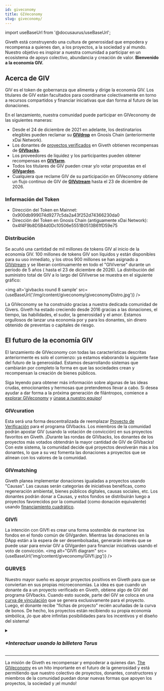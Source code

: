 ```yaml
---
id: giveconomy
title: GIVeconomy
slug: giveconomy/
---
```

import useBaseUrl from '@docusaurus/useBaseUrl';


Giveth está construyendo una cultura de generosidad que empodera y recompensa a quienes dan, a los proyectos, a la sociedad y al mundo. Nuestro objetivo es inspirar a nuestra comunidad a participar en un ecosistema de apoyo colectivo, abundancia y creación de valor. **Bienvenido a la economía GIV.**

## Acerca de GIV

GIV es el token de gobernanza que alimenta y dirige la economía GIV. Los titulares de GIV están facultados para coordinarse colectivamente en torno a recursos compartidos y financiar iniciativas que dan forma al futuro de las donaciones.

En el lanzamiento, nuestra comunidad puede participar en GIVeconomy de las siguientes maneras:
- Desde el 24 de diciembre de 2021 en adelante, los destinatarios elegibles pueden reclamar su [**GIVdrop**](./givdrop) en Gnosis Chain (anteriormente xDai Network).
- Los donantes de [proyectos verificados](https://giveth.io/projects) en Giveth obtienen recompensas de [**GIVbacks**](./givbacks).
- Los proveedores de liquidez y los participantes pueden obtener recompensas en [**GIVfarm**](./givfarm).
- Todos los titulares de GIV pueden crear y/o votar propuestas en el [**GIVgarden**](./givgarden).
- Cualquiera que reclame GIV de su participación en GIVeconomy obtiene un flujo continuo de GIV de [**GIVstream**](./givstream) hasta el 23 de diciembre de 2026.

### Información del Token

- Dirección del Token en Mainnet: 0x900db999074d9277c5da2a43f252d74366230da0
- Dirección del Token en Gnosis Chain (antiguamente xDai Network): 0x4f4F9b8D5B4d0Dc10506e5551B0513B61fD59e75

### Distribución

Se acuñó una cantidad de mil millones de tokens GIV al inicio de la economía GIV. 100 millones de tokens GIV son líquidos y están disponibles para su uso inmediato, y los otros 900 millones se han asignado a [GIVstream](./givstream) y se liberan continuamente en todo el "GIViverse" durante un período de 5 años ( hasta el 23 de diciembre de 2026). La distribución del suministro total de GIV a lo largo del GIViverse se muestra en el siguiente gráfico:

<img alt='givbacks round 8 sample' src={useBaseUrl('/img/content/giveconomy/giveconomyDistro.jpg')} />

La GIVeconomy se ha construido gracias a nuestra dedicada comunidad de Givers. Giveth ha estado creciendo desde 2016 gracias a las donaciones, el tiempo, las habilidades, el sudor, la generosidad y el amor. Estamos orgullosos de lanzar una economía por y para los donantes, sin dinero obtenido de preventas o capitales de riesgo.

## El futuro de la economía GIV

El lanzamiento de GIVeconomy con todas las características descritas anteriormente es solo el comienzo: ya estamos elaborando la siguiente fase del futuro de la generosidad. Estamos desarrollando sistemas que cambiarán por completo la forma en que las sociedades crean y recompensan la creación de bienes públicos.

Siga leyendo para obtener más información sobre algunas de las ideas crudas, emocionantes y hermosas que pretendemos llevar a cabo. Si desea ayudar a dar forma a la próxima generación de filántropos, comience a [explorar GIVeconomy](https://giveth.io/giveconomy) y [únase a nuestro equipo](https://giveth.io/join)!

### **GIVcuration**
Esta será una forma descentralizada de reemplazar [Proyecto de Verificación](/es/dapps/makeTraceableProject) para el programa GIVbacks. Los miembros de la comunidad podrán apostar GIV (usando la votación de convicción) en sus proyectos favoritos en Giveth. ¡Durante las rondas de GIVbacks, los donantes de los proyectos más votados obtendrán la mayor cantidad de GIV de GIVbacks! Con este sistema, la comunidad decide qué proyectos devolverán más a los donantes, lo que a su vez fomenta las donaciones a proyectos que se alinean con los valores de la comunidad.

### **GIVmatching**
Giveth planea implementar donaciones igualadas a proyectos usando "Causas". Las causas serán categorías de iniciativas benéficas, como regeneración ambiental, bienes públicos digitales, causas sociales, etc. Los donantes podrán donar a Causas, y estos fondos se distribuirán luego a proyectos favorecidos por la comunidad (como donación equivalente) usando [financiamiento cuadrático](https://wtfisqf.com/?grant=&grant=&grant=&grant=&match=1000).

### **GIVfi**
La intención con GIVfi es crear una forma sostenible de mantener los fondos en el fondo común de GIVgarden. Mientras las donaciones en la DApp están a la espera de ser desembolsadas, generarán interés que se puede usar para enviar GIV a GIVgarden para financiar iniciativas usando el voto de convicción.
<img alt="GIVfi diagram" src={useBaseUrl('img/content/giveconomy/GIVfi.jpg')} />

### **GURVES**
Nuestro mayor sueño es apoyar proyectos positivos en Giveth para que se conviertan en sus propias microeconomías. La idea es que cuando un donante da a un proyecto verificado en Giveth, obtiene algo de GIV del programa GIVbacks. Cuando esto sucede, parte del GIV se coloca en una [curva de vinculación](https://thegraph.academy/curators/introduction-to-bonding-curves/) que se genera exclusivamente para el proyecto. Luego, el donante recibe "fichas de proyecto" recién acuñadas de la curva de bonos. De hecho, los proyectos están recibiendo su propia economía simbólica, ¡lo que abre infinitas posibilidades para los incentivos y el diseño del sistema!

<details>
  <summary><h3><i>*Interactuar usando la billetera Torus</i></h3></summary>
  <div><p>Para interactuar con [GIVeconomy](https://giveth.io/giveconomy) y otras dApps usando la billetera Torus, deberá conectar su billetera. Para conectarse, haga clic en el ícono "Conectar billetera" en la esquina superior derecha del sitio, luego seleccione Torus y verifique. La billetera Torus permite a los usuarios iniciar sesión con cuentas de muchos servicios web diferentes, así que asegúrese de iniciar sesión con la misma cuenta que utilizó para configurar la billetera.</p>

  <img alt="Signing in with Torus on the GIVeconomy" width="50%" height="auto" class='center' src={useBaseUrl('img/content/giveconomyTorusConnect.png')} />

  <p>Si está utilizando el navegador Brave, deberá desactivar la función Brave's Shield. Para hacer esto, haga clic en el logotipo de Brave a la derecha de la barra de búsqueda, luego desactive el escudo..</p>

  <img alt="Turning shields off with Brave" class='center'  width="35%" height="auto" src={useBaseUrl("img/content/giveconomyShieldsDown.png")} />
  </div>
</details>


-----

La misión de Giveth es recompensar y empoderar a quienes dan. [The GIVeconomy](https://giveth.io/giveconomy) es un hito importante en el futuro de la generosidad y está permitiendo que nuestro colectivo de proyectos, donantes, constructores y miembros de la comunidad puedan donar nuevas formas que apoyen los proyectos, la sociedad y ¡el mundo!